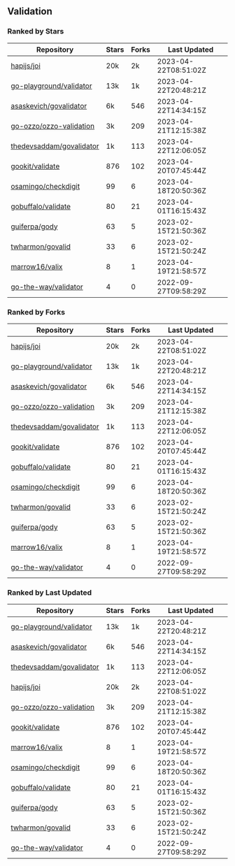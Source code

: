 ## Validation

### Ranked by Stars

| Repository | Stars | Forks | Last Updated |
|------------|-------|-------|--------------|
| [hapijs/joi](https://github.com/hapijs/joi) | 20k | 2k | 2023-04-22T08:51:02Z |
| [go-playground/validator](https://github.com/go-playground/validator) | 13k | 1k | 2023-04-22T20:48:21Z |
| [asaskevich/govalidator](https://github.com/asaskevich/govalidator) | 6k | 546 | 2023-04-22T14:34:15Z |
| [go-ozzo/ozzo-validation](https://github.com/go-ozzo/ozzo-validation) | 3k | 209 | 2023-04-21T12:15:38Z |
| [thedevsaddam/govalidator](https://github.com/thedevsaddam/govalidator) | 1k | 113 | 2023-04-22T12:06:05Z |
| [gookit/validate](https://github.com/gookit/validate) | 876 | 102 | 2023-04-20T07:45:44Z |
| [osamingo/checkdigit](https://github.com/osamingo/checkdigit) | 99 | 6 | 2023-04-18T20:50:36Z |
| [gobuffalo/validate](https://github.com/gobuffalo/validate) | 80 | 21 | 2023-04-01T16:15:43Z |
| [guiferpa/gody](https://github.com/guiferpa/gody) | 63 | 5 | 2023-02-15T21:50:36Z |
| [twharmon/govalid](https://github.com/twharmon/govalid) | 33 | 6 | 2023-02-15T21:50:24Z |
| [marrow16/valix](https://github.com/marrow16/valix) | 8 | 1 | 2023-04-19T21:58:57Z |
| [go-the-way/validator](https://github.com/go-the-way/validator) | 4 | 0 | 2022-09-27T09:58:29Z |

### Ranked by Forks

| Repository | Stars | Forks | Last Updated |
|------------|-------|-------|--------------|
| [hapijs/joi](https://github.com/hapijs/joi) | 20k | 2k | 2023-04-22T08:51:02Z |
| [go-playground/validator](https://github.com/go-playground/validator) | 13k | 1k | 2023-04-22T20:48:21Z |
| [asaskevich/govalidator](https://github.com/asaskevich/govalidator) | 6k | 546 | 2023-04-22T14:34:15Z |
| [go-ozzo/ozzo-validation](https://github.com/go-ozzo/ozzo-validation) | 3k | 209 | 2023-04-21T12:15:38Z |
| [thedevsaddam/govalidator](https://github.com/thedevsaddam/govalidator) | 1k | 113 | 2023-04-22T12:06:05Z |
| [gookit/validate](https://github.com/gookit/validate) | 876 | 102 | 2023-04-20T07:45:44Z |
| [gobuffalo/validate](https://github.com/gobuffalo/validate) | 80 | 21 | 2023-04-01T16:15:43Z |
| [osamingo/checkdigit](https://github.com/osamingo/checkdigit) | 99 | 6 | 2023-04-18T20:50:36Z |
| [twharmon/govalid](https://github.com/twharmon/govalid) | 33 | 6 | 2023-02-15T21:50:24Z |
| [guiferpa/gody](https://github.com/guiferpa/gody) | 63 | 5 | 2023-02-15T21:50:36Z |
| [marrow16/valix](https://github.com/marrow16/valix) | 8 | 1 | 2023-04-19T21:58:57Z |
| [go-the-way/validator](https://github.com/go-the-way/validator) | 4 | 0 | 2022-09-27T09:58:29Z |

### Ranked by Last Updated

| Repository | Stars | Forks | Last Updated |
|------------|-------|-------|--------------|
| [go-playground/validator](https://github.com/go-playground/validator) | 13k | 1k | 2023-04-22T20:48:21Z |
| [asaskevich/govalidator](https://github.com/asaskevich/govalidator) | 6k | 546 | 2023-04-22T14:34:15Z |
| [thedevsaddam/govalidator](https://github.com/thedevsaddam/govalidator) | 1k | 113 | 2023-04-22T12:06:05Z |
| [hapijs/joi](https://github.com/hapijs/joi) | 20k | 2k | 2023-04-22T08:51:02Z |
| [go-ozzo/ozzo-validation](https://github.com/go-ozzo/ozzo-validation) | 3k | 209 | 2023-04-21T12:15:38Z |
| [gookit/validate](https://github.com/gookit/validate) | 876 | 102 | 2023-04-20T07:45:44Z |
| [marrow16/valix](https://github.com/marrow16/valix) | 8 | 1 | 2023-04-19T21:58:57Z |
| [osamingo/checkdigit](https://github.com/osamingo/checkdigit) | 99 | 6 | 2023-04-18T20:50:36Z |
| [gobuffalo/validate](https://github.com/gobuffalo/validate) | 80 | 21 | 2023-04-01T16:15:43Z |
| [guiferpa/gody](https://github.com/guiferpa/gody) | 63 | 5 | 2023-02-15T21:50:36Z |
| [twharmon/govalid](https://github.com/twharmon/govalid) | 33 | 6 | 2023-02-15T21:50:24Z |
| [go-the-way/validator](https://github.com/go-the-way/validator) | 4 | 0 | 2022-09-27T09:58:29Z |

